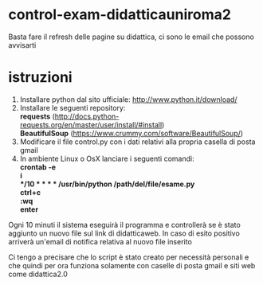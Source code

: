 # control-exam-didatticauniroma2
Basta fare il refresh delle pagine su didattica, ci sono le email che possono avvisarti

# istruzioni

1) Installare python dal sito ufficiale: http://www.python.it/download/<br />
2) Installare le seguenti repository:<br />
<b>requests</b> (http://docs.python-requests.org/en/master/user/install/#install) <br />
<b>BeautifulSoup</b> (https://www.crummy.com/software/BeautifulSoup/) <br />
3) Modificare il file control.py con i dati relativi alla propria casella di posta gmail<br />
3) In ambiente Linux o OsX lanciare i seguenti comandi:<br />
<b>crontab -e</b><br />
<b>i</b><br />
<b>*/10 * * * * /usr/bin/python /path/del/file/esame.py</b><br />
<b>ctrl+c</b><br />
<b>:wq</b><br />
<b>enter</b><br />

Ogni 10 minuti il sistema eseguirà il programma e controllerà se è stato aggiunto un nuovo file sul link di didatticaweb. In caso di esito positivo arriverà un'email di notifica relativa al nuovo file inserito<br />

Ci tengo a precisare che lo script è stato creato per necessità personali e che quindi per ora funziona solamente con caselle di posta gmail e siti web come didattica2.0

